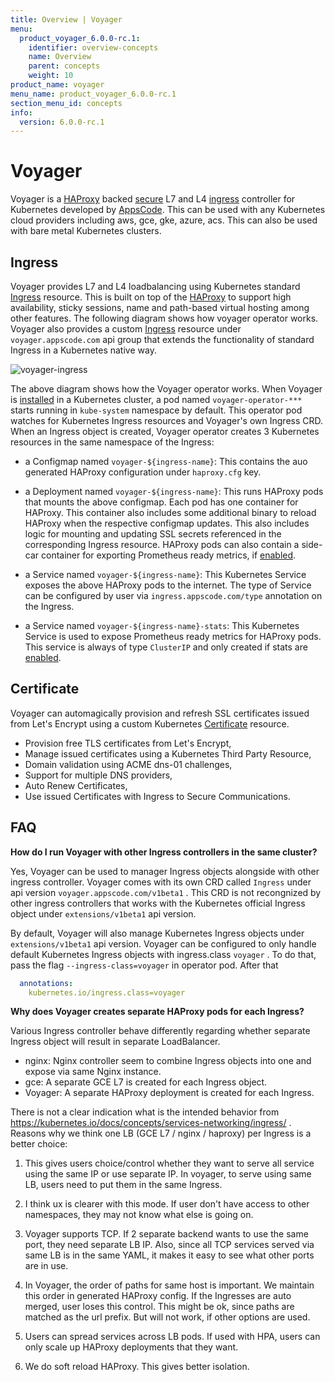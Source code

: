 ```yaml
---
title: Overview | Voyager
menu:
  product_voyager_6.0.0-rc.1:
    identifier: overview-concepts
    name: Overview
    parent: concepts
    weight: 10
product_name: voyager
menu_name: product_voyager_6.0.0-rc.1
section_menu_id: concepts
info:
  version: 6.0.0-rc.1
---
```


# Voyager
Voyager is a [HAProxy](http://www.haproxy.org/) backed [secure](#certificate) L7 and L4 [ingress](#ingress) controller for Kubernetes developed by
[AppsCode](https://appscode.com). This can be used with any Kubernetes cloud providers including aws, gce, gke, azure, acs. This can also be used with bare metal Kubernetes clusters.


## Ingress
Voyager provides L7 and L4 loadbalancing using Kubernetes standard [Ingress](https://kubernetes.io/docs/concepts/services-networking/ingress/) resource. This is built on top of the [HAProxy](http://www.haproxy.org/) to support high availability, sticky sessions, name and path-based virtual hosting among other features. The following diagram shows how voyager operator works. Voyager also provides a custom [Ingress](/products/voyager/6.0.0-rc.1/guides/ingress) resource under `voyager.appscode.com` api group that extends the functionality of standard Ingress in a Kubernetes native way.

![voyager-ingress](/products/voyager/6.0.0-rc.1/images/ingress/voyager-ingress.png)

The above diagram shows how the Voyager operator works. When Voyager is [installed](/products/voyager/6.0.0-rc.1/setup/install) in a Kubernetes cluster, a pod named `voyager-operator-***` starts running in `kube-system` namespace by default. This operator pod watches for Kubernetes Ingress resources and Voyager's own Ingress CRD. When an Ingress object is created, Voyager operator creates 3 Kubernetes resources in the same namespace of the Ingress:

- a Configmap named `voyager-${ingress-name}`: This contains the auo generated HAProxy configuration under `haproxy.cfg` key.

- a Deployment named `voyager-${ingress-name}`: This runs HAProxy pods that mounts the above configmap. Each pod has one container for HAProxy. This container also includes some additional binary to reload HAProxy when the respective configmap updates. This also includes logic for mounting and updating SSL secrets referenced in the corresponding Ingress resource. HAProxy pods can also contain a side-car container for exporting Prometheus ready metrics, if [enabled](/products/voyager/6.0.0-rc.1/guides/ingress/monitoring/stats).

- a Service named  `voyager-${ingress-name}`: This Kubernetes Service exposes the above HAProxy pods to the internet. The type of Service can be configured by user via `ingress.appscode.com/type` annotation on the Ingress.

- a Service named  `voyager-${ingress-name}-stats`: This Kubernetes Service is used to expose Prometheus ready metrics for HAProxy pods. This service is always of type `ClusterIP` and only created if stats are [enabled](/products/voyager/6.0.0-rc.1/guides/ingress/monitoring/stats).

## Certificate

Voyager can automagically provision and refresh SSL certificates issued from Let's Encrypt using a custom Kubernetes [Certificate](/products/voyager/6.0.0-rc.1/guides/certificate) resource.

- Provision free TLS certificates from Let's Encrypt,
- Manage issued certificates using a Kubernetes Third Party Resource,
- Domain validation using ACME dns-01 challenges,
- Support for multiple DNS providers,
- Auto Renew Certificates,
- Use issued Certificates with Ingress to Secure Communications.


## FAQ

**How do I run Voyager with other Ingress controllers in the same cluster?**

Yes, Voyager can be used to manager Ingress objects alongside with other ingress controller. Voyager comes with its own CRD called `Ingress` under api version `voyager.appscode.com/v1beta1` . This CRD is not recongnized by other ingress controllers that works with the Kubernetes official Ingress object under `extensions/v1beta1` api version.

By default, Voyager will also manage Kubernetes Ingress objects under `extensions/v1beta1` api version. Voyager can be configured to only handle default Kubernetes Ingress objects with ingress.class `voyager` . To do that, pass the flag `--ingress-class=voyager` in operator pod. After that 

```yaml
  annotations:
    kubernetes.io/ingress.class=voyager
```

**Why does Voyager creates separate HAProxy pods for each Ingress?**

Various Ingress controller behave differently regarding whether separate Ingress object will result in separate LoadBalancer.

- nginx: Nginx controller seem to combine Ingress objects into one and expose via same Nginx instance.
- gce: A separate GCE L7 is created for each Ingress object.
- Voyager: A separate HAProxy deployment is created for each Ingress.

There is not a clear indication what is the intended behavior from https://kubernetes.io/docs/concepts/services-networking/ingress/ . Reasons why we think one LB (GCE L7 / nginx / haproxy) per Ingress is a better choice:

1. This gives users choice/control whether they want to serve all service using the same IP or use separate IP. In voyager, to serve using same LB, users need to put them in the same Ingress.

2. I think ux is clearer with this mode. If user don't have access to other namespaces, they may not know what else is going on.

3. Voyager supports TCP. If 2 separate backend wants to use the same port, they need separate LB IP. Also, since all TCP services served via same LB is in the same YAML, it makes it easy to see what other ports are in use.

4. In Voyager, the order of paths for same host is important. We maintain this order in generated HAProxy config. If the Ingresses are auto merged, user loses this control. This might be ok, since paths are matched as the url prefix. But will not work, if other options are used.

5. Users can spread services across LB pods. If used with HPA, users can only scale up HAProxy deployments that they want.

6. We do soft reload HAProxy. This gives better isolation.



